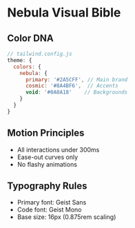 # Nebula Visual Bible

## Color DNA
```js
// tailwind.config.js
theme: {
  colors: {
    nebula: {
      primary: '#2A5CFF', // Main brand
      cosmic: '#8A4BF6',  // Accents
      void: '#0A0A18'    // Backgrounds
    }
  }
}
```

## Motion Principles
- All interactions under 300ms
- Ease-out curves only
- No flashy animations

## Typography Rules
- Primary font: Geist Sans
- Code font: Geist Mono
- Base size: 16px (0.875rem scaling)
